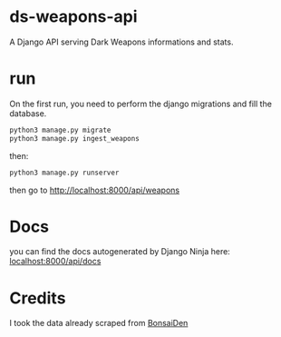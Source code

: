 # ds-weapons-api

A Django API serving Dark Weapons informations and stats.

# run

On the first run, you need to perform the django migrations and fill the database.

```bash
python3 manage.py migrate
python3 manage.py ingest_weapons
```

then:

```bash
python3 manage.py runserver
```

then go to [http://localhost:8000/api/weapons](http://localhost:8000/api/weapons)

# Docs

you can find the docs autogenerated by Django Ninja here: [localhost:8000/api/docs](localhost:8000/api/docs)

# Credits

I took the data already scraped from [BonsaiDen](https://gist.github.com/BonsaiDen/4096890)